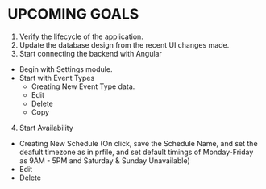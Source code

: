 
# UPCOMING GOALS

1. Verify the lifecycle of the application.
2. Update the database design from the recent UI changes made.
3. Start connecting the backend with Angular
  - Begin with Settings module.
  - Start with Event Types
    -  Creating New Event Type data.
    -  Edit 
    -  Delete
    -  Copy
4. Start Availability
  - Creating New Schedule 
    (On click, save the Schedule Name, and set the deafult timezone as in prfile, and set default timings of Monday-Friday as 9AM - 5PM and Saturday & Sunday Unavailable)
  - Edit
  - Delete 
 

